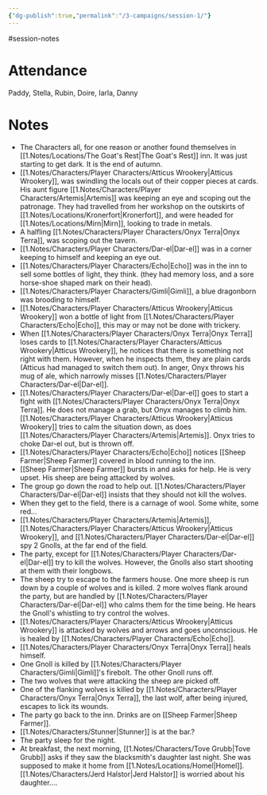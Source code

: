 ```yaml
---
{"dg-publish":true,"permalink":"/3-campaigns/session-1/"}
---
```


#session-notes
 
# Attendance
Paddy, Stella, Rubin, Doire, Iarla, Danny

# Notes

- The Characters all, for one reason or another found themselves in [[1.Notes/Locations/The Goat's Rest\|The Goat's Rest]] inn. It was just starting to get dark. It is the end of autumn.
- [[1.Notes/Characters/Player Characters/Atticus Wrookery\|Atticus Wrookery]], was swindling the locals out of their copper pieces at cards. His aunt figure [[1.Notes/Characters/Player Characters/Artemis\|Artemis]] was keeping an eye and scoping out the patronage. They had travelled from her workshop on the outskirts of [[1.Notes/Locations/Kronerfort\|Kronerfort]], and were headed for [[1.Notes/Locations/Mirn\|Mirn]], looking to trade in metals.
- A halfling [[1.Notes/Characters/Player Characters/Onyx Terra\|Onyx Terra]], was scoping out the tavern.
- [[1.Notes/Characters/Player Characters/Dar-el\|Dar-el]] was in a corner keeping to himself and keeping an eye out.
- [[1.Notes/Characters/Player Characters/Echo\|Echo]] was in the inn to sell some bottles of light, they think. (they had memory loss, and a sore horse-shoe shaped mark on their head).
- [[1.Notes/Characters/Player Characters/Gimli\|Gimli]], a blue dragonborn was brooding to himself.
- [[1.Notes/Characters/Player Characters/Atticus Wrookery\|Atticus Wrookery]] won a bottle of light from [[1.Notes/Characters/Player Characters/Echo\|Echo]], this may or may not be done with trickery.
- When [[1.Notes/Characters/Player Characters/Onyx Terra\|Onyx Terra]] loses cards to [[1.Notes/Characters/Player Characters/Atticus Wrookery\|Atticus Wrookery]], he notices that there is something not right with them. However, when he inspects them, they are plain cards (Atticus had managed to switch them out). In anger, Onyx throws his mug of ale, which narrowly misses [[1.Notes/Characters/Player Characters/Dar-el\|Dar-el]].
- [[1.Notes/Characters/Player Characters/Dar-el\|Dar-el]] goes to start a fight with [[1.Notes/Characters/Player Characters/Onyx Terra\|Onyx Terra]]. He does not manage a grab, but Onyx manages to climb him. [[1.Notes/Characters/Player Characters/Atticus Wrookery\|Atticus Wrookery]] tries to calm the situation down, as does [[1.Notes/Characters/Player Characters/Artemis\|Artemis]]. Onyx tries to choke Dar-el out, but is thrown off. 
- [[1.Notes/Characters/Player Characters/Echo\|Echo]] notices [[Sheep Farmer\|Sheep Farmer]] covered in blood running to the inn.
- [[Sheep Farmer\|Sheep Farmer]] bursts in and asks for help. He is very upset. His sheep are being attacked by wolves.
- The group go down the road to help out. [[1.Notes/Characters/Player Characters/Dar-el\|Dar-el]] insists that they should not kill the wolves. 
- When they get to the field, there is a carnage of wool. Some white, some red...
- [[1.Notes/Characters/Player Characters/Artemis\|Artemis]], [[1.Notes/Characters/Player Characters/Atticus Wrookery\|Atticus Wrookery]], and [[1.Notes/Characters/Player Characters/Dar-el\|Dar-el]] spy 2 Gnolls, at the far end of the field.
- The party, except for [[1.Notes/Characters/Player Characters/Dar-el\|Dar-el]] try to kill the wolves. However, the Gnolls also start shooting at them with their longbows.
- The sheep try to escape to the farmers house. One more sheep is run down by a couple of wolves and is killed. 2 more wolves flank around the party, but are handled by [[1.Notes/Characters/Player Characters/Dar-el\|Dar-el]] who calms them for the time being. He hears the Gnoll's whistling to try control the wolves.
- [[1.Notes/Characters/Player Characters/Atticus Wrookery\|Atticus Wrookery]] is attacked by wolves and arrows and goes unconscious. He is healed by [[1.Notes/Characters/Player Characters/Echo\|Echo]]. 
- [[1.Notes/Characters/Player Characters/Onyx Terra\|Onyx Terra]] heals himself.
- One Gnoll is killed by [[1.Notes/Characters/Player Characters/Gimli\|Gimli]]'s firebolt. The other Gnoll runs off.
- The two wolves that were attacking the sheep are picked off. 
- One of the flanking wolves is killed by [[1.Notes/Characters/Player Characters/Onyx Terra\|Onyx Terra]], the last wolf, after being injured, escapes to lick its wounds.
- The party go back to the inn. Drinks are on [[Sheep Farmer\|Sheep Farmer]]. 
- [[1.Notes/Characters/Stunner\|Stunner]] is at the bar.?
- The party sleep for the night. 
- At breakfast, the next morning, [[1.Notes/Characters/Tove Grubb\|Tove Grubb]] asks if they saw the blacksmith's daughter last night. She was supposed to make it home from [[1.Notes/Locations/Homel\|Homel]]. [[1.Notes/Characters/Jerd Halstor\|Jerd Halstor]] is worried about his daughter....




